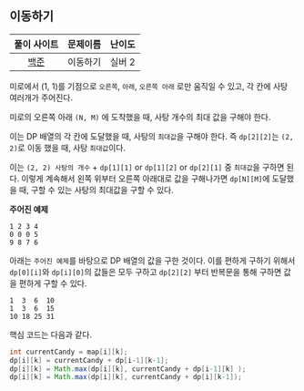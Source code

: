 ## 이동하기

|풀이 사이트|문제이름|난이도|
|:---:|:---:|:---:|
|[백준](https://www.acmicpc.net/problem/11048)|이동하기|실버 2|

미로에서 (1, 1)를 기점으로 `오른쪽`, `아래`, `오른쪽 아래` 로만 움직일 수 있고, 각 칸에 사탕 여러개가 주어진다. 

미로의 오른쪽 아래 `(N, M)` 에 도착했을 때, 사탕 개수의 최대 값을 구해야 한다.

이는 DP 배열의 각 칸에 도달했을 때, 사탕의 `최대값`을 구해야 한다. 즉 `dp[2][2]`는 `(2, 2)`로 이동 했을 때, 사탕 `최대값`이다. 

이는 `(2, 2) 사탕의 개수` + `dp[1][1]` or `dp[1][2]` or `dp[2][1]` 중 `최대값`을 구하면 된다. 이렇게 계속해서 왼쪽 위부터 오른쪽 아래대로 값을 구해나가면 `dp[N][M]`에 도달했을 때, 구할 수 있는 사탕의 최대값을 구할 수 있다.


**주어진 예제** 

```
1 2 3 4
0 0 0 5
9 8 7 6
```

아래는 `주어진 예제`를 바탕으로 DP 배열의 값을 구한 것이다. 이를 편하게 구하기 위해서 `dp[0][i]`와 `dp[i][0]`의 값들은 모두 구하고 `dp[2][2]` 부터 반복문을 통해 구하면 값을 편하게 구할 수 있다.

```
1  3  6  10
1  3  6  15
10 18 25 31
```

핵심 코드는 다음과 같다.

```java
int currentCandy = map[i][k];
dp[i][k] = currentCandy + dp[i-1][k-1];
dp[i][k] = Math.max(dp[i][k], currentCandy + dp[i-1][k] );
dp[i][k] = Math.max(dp[i][k], currentCandy + dp[i][k-1]);
```